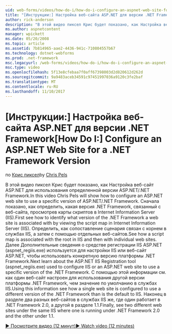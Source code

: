 ```yaml
---
uid: web-forms/videos/how-do-i/how-do-i-configure-an-aspnet-web-site-for-a-net-framework-version
title: "[Инструкции:] Настройка веб-сайта ASP.NET для версии .NET Framework | Документы Microsoft"
author: rick-anderson
description: "В этой видео пиксел Крис будет показано, как Настройка веб-сайт ASP.NET для использования определенной версии ASP.NET/.NET Framework. Сначала показано, как определить, какие v..."
ms.author: aspnetcontent
manager: wpickett
ms.date: 05/20/2008
ms.topic: article
ms.assetid: 7b814965-aae2-4436-941c-710804557b67
ms.technology: dotnet-webforms
ms.prod: .net-framework
msc.legacyurl: /web-forms/videos/how-do-i/how-do-i-configure-an-aspnet-web-site-for-a-net-framework-version
msc.type: video
ms.openlocfilehash: 5f13e8cfebaa7f0aff67398003d2d820612d262d
ms.sourcegitcommit: 9a9483aceb34591c97451997036a9120c3fe2baf
ms.translationtype: MT
ms.contentlocale: ru-RU
ms.lasthandoff: 11/10/2017
---
```

<a name="how-do-i-configure-an-aspnet-web-site-for-a-net-framework-version"></a><span data-ttu-id="3162f-104">[Инструкции:] Настройка веб-сайта ASP.NET для версии .NET Framework</span><span class="sxs-lookup"><span data-stu-id="3162f-104">[How Do I:] Configure an ASP.NET Web Site for a .NET Framework Version</span></span>
====================
<span data-ttu-id="3162f-105">по [Крис пиксел](https://twitter.com/chrispels)</span><span class="sxs-lookup"><span data-stu-id="3162f-105">by [Chris Pels](https://twitter.com/chrispels)</span></span>

<span data-ttu-id="3162f-106">В этой видео пиксел Крис будет показано, как Настройка веб-сайт ASP.NET для использования определенной версии ASP.NET/.NET Framework.</span><span class="sxs-lookup"><span data-stu-id="3162f-106">In this video Chris Pels will show how to configure an ASP.NET web site to use a specific version of ASP.NET/.NET Framework.</span></span> <span data-ttu-id="3162f-107">Сначала показано, как определить, какая версия .NET Framework, связанный с веб-сайта, просмотрев карты скриптов в Internet Information Server (IIS).</span><span class="sxs-lookup"><span data-stu-id="3162f-107">First see how to identify what version of the .NET Framework a web site is associated with by viewing the script map in Internet Information Server (IIS).</span></span> <span data-ttu-id="3162f-108">Определить, как сопоставление сценария связан с корнем в службах IIS, а затем с помощью отдельных веб-сайтов.</span><span class="sxs-lookup"><span data-stu-id="3162f-108">See how a script map is associated with the root in IIS and then with individual web sites.</span></span> <span data-ttu-id="3162f-109">Далее Дополнительные сведения о средстве регистрации IIS ASP.NET (aspnet\_regiis.exe) используется для настройки IIS или веб-сайт ASP.NET, чтобы использовать конкретную версию платформы .NET Framework.</span><span class="sxs-lookup"><span data-stu-id="3162f-109">Next learn about the ASP.NET IIS Registration tool (aspnet\_regiis.exe) used to configure IIS or an ASP.NET web site to use a specific version of the .NET Framework.</span></span> <span data-ttu-id="3162f-110">С помощью этой информации см. как один веб-сайт настроен для использования другой версии платформы .NET Framework, чем значение по умолчанию в службах IIS.</span><span class="sxs-lookup"><span data-stu-id="3162f-110">Using this information see how a single web site is configured to use a different version of the .NET Framework than is the default to IIS.</span></span> <span data-ttu-id="3162f-111">Наконец в разделе два разных веб-сайтов в службах IIS же, где один работает в .NET Framework 2.0, а другой в разделе 1.1.</span><span class="sxs-lookup"><span data-stu-id="3162f-111">Finally, see two different web sites under the same IIS where one is running under .NET Framework 2.0 and the other under 1.1.</span></span>

[<span data-ttu-id="3162f-112">&#9654; Посмотрите видео (12 минут)</span><span class="sxs-lookup"><span data-stu-id="3162f-112">&#9654; Watch video (12 minutes)</span></span>](https://channel9.msdn.com/Blogs/ASP-NET-Site-Videos/how-do-i-configure-an-aspnet-web-site-for-a-net-framework-version)
